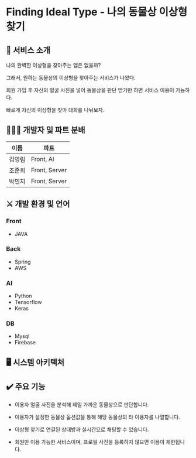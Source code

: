 # Finding Ideal Type - 나의 동물상 이상형 찾기

## 📱 서비스 소개

나의 완벽한 이상형을 찾아주는 앱은 없을까? 

그래서, 원하는 동물상의 이상형을 찾아주는 서비스가 나왔다. 

회원 가입 후 자신의 얼굴 사진을 넣어 동물상을 판단 받기만 하면 서비스 이용이 가능하다. 

빠르게 자신의 이상형을 찾아 대화를 나눠보자.

## 🧑🏻‍💻 개발자 및 파트 분배

이름 | 파트
--- | --- |
김영림 | Front, AI
조준희 | Front, Server
박민지 | Front, Server

## ⚔️ 개발 환경 및 언어

### Front
* JAVA

### Back
* Spring
* AWS

### AI
* Python
* Tensorflow
* Keras

### DB
* Mysql
* Firebase


## 🖥 시스템 아키텍처

## ✔️ 주요 기능

* 이용자 얼굴 사진을 분석해 제일 가까운 동물상으로 판단합니다.

* 이용자가 설정한 동물상 옵션값을 통해 해당 동물상의 타 이용자를 나열합니다.

* 이상형 찾기로 연결된 상대방과 실시간으로 채팅할 수 있습니다.

* 회원만 이용 가능한 서비스이며, 프로필 사진을 등록하지 않으면 이용이 제한됩니다.

